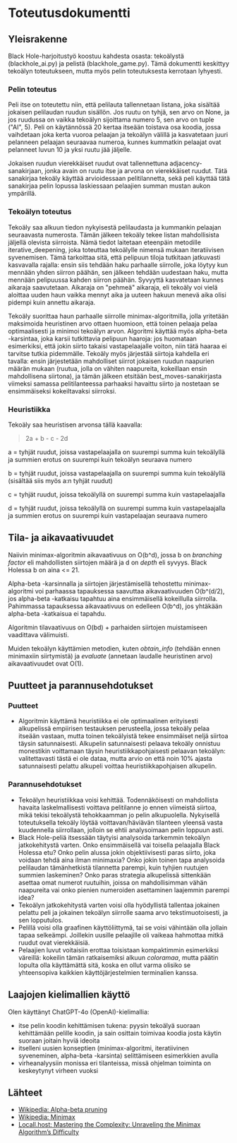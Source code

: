 # Toteutusdokumentti

## Yleisrakenne

Black Hole-harjoitustyö koostuu kahdesta osasta: tekoälystä (blackhole_ai.py) ja pelistä (blackhole_game.py). Tämä dokumentti keskittyy tekoälyn toteutukseen, mutta myös pelin toteutuksesta kerrotaan lyhyesti.

### Pelin toteutus

Peli itse on toteutettu niin, että pelilauta tallennetaan listana, joka sisältää jokaisen pelilaudan ruudun sisällön. Jos ruutu on tyhjä, sen arvo on None, ja jos ruudussa on vaikka tekoälyn sijoittama numero 5, sen arvo on tuple ("AI", 5). Peli on käytännössä 20 kertaa itseään toistava osa koodia, jossa vaihdetaan joka kerta vuoroa pelaajan ja tekoälyn välillä ja kasvatetaan juuri pelanneen pelaajan seuraavaa numeroa, kunnes kummatkin pelaajat ovat pelanneet luvun 10 ja yksi ruutu jää jäljelle.

Jokaisen ruudun vierekkäiset ruudut ovat tallennettuna adjacency-sanakirjaan, jonka avain on ruutu itse ja arvona on vierekkäiset ruudut. Tätä sanakirjaa tekoäly käyttää arvioidessaan pelitilannetta, sekä peli käyttää tätä sanakirjaa pelin lopussa laskiessaan pelaajien summan mustan aukon ympärillä.

### Tekoälyn toteutus

Tekoäly saa alkuun tiedon nykyisestä pelilaudasta ja kummankin pelaajan seuraavasta numerosta. Tämän jälkeen tekoäly tekee listan mahdollisista jäljellä olevista siirroista. Nämä tiedot laitetaan eteenpäin metodille iterative_deepening, joka toteuttaa tekoälylle nimensä mukaan iteratiivisen syvenemisen. Tämä tarkoittaa sitä, että pelipuun tiloja tutkitaan jatkuvasti kasvavalla rajalla: ensin siis tehdään haku parhaalle siirrolle, joka löytyy kun mennään yhden siirron päähän, sen jälkeen tehdään uudestaan haku, mutta mennään pelipuussa kahden siirron päähän. Syvyyttä kasvatetaan kunnes aikaraja saavutetaan. Aikaraja on "pehmeä" aikaraja, eli tekoäly voi vielä aloittaa uuden haun vaikka mennyt aika ja uuteen hakuun menevä aika olisi pidempi kuin annettu aikaraja.

Tekoäly suorittaa haun parhaalle siirrolle minimax-algoritmilla, jolla yritetään maksimoida heuristinen arvo ottaen huomioon, että toinen pelaaja pelaa optimaalisesti ja minimoi tekoälyn arvon. Algoritmi käyttää myös alpha-beta -karsintaa, joka karsii tutkittavia pelipuun haaroja: jos huomataan esimerkiksi, että jokin siirto takaisi vastapelaajalle voiton, niin tätä haaraa ei tarvitse tutkia pidemmälle. Tekoäly myös järjestää siirtoja kahdella eri tavalla: ensin järjestetään mahdolliset siirrot jokaisen ruudun naapurien määrän mukaan (ruutua, jolla on vähiten naapureita, kokeillaan ensin mahdollisena siirtona), ja tämän jälkeen etsitään best_moves-sanakirjasta viimeksi samassa pelitilanteessa parhaaksi havaittu siirto ja nostetaan se ensimmäiseksi kokeiltavaksi siirroksi.

### Heuristiikka

Tekoäly saa heuristisen arvonsa tällä kaavalla:

> 2a + b - c - 2d

a = tyhjät ruudut, joissa vastapelaajalla on suurempi summa kuin tekoälyllä ja summien erotus on suurempi kuin tekoälyn seuraava numero

b = tyhjät ruudut, joissa vastapelaajalla on suurempi summa kuin tekoälyllä (sisältää siis myös a:n tyhjät ruudut)

c = tyhjät ruudut, joissa tekoälyllä on suurempi summa kuin vastapelaajalla

d = tyhjät ruudut, joissa tekoälyllä on suurempi summa kuin vastapelaajalla ja summien erotus on suurempi kuin vastapelaajan seuraava numero

## Tila- ja aikavaativuudet

Naiivin minimax-algoritmin aikavaativuus on O(b^d), jossa b on *branching factor* eli mahdollisten siirtojen määrä ja d on *depth* eli syvyys. Black Holessa b on aina <= 21.

Alpha-beta -karsinnalla ja siirtojen järjestämisellä tehostettu minimax-algoritmi voi parhaassa tapauksessa saavuttaa aikavaativuuden O(b^(d/2), jos alpha-beta -katkaisu tapahtuu aina ensimmäisellä kokeillulla siirrolla. Pahimmassa tapauksessa aikavaativuus on edelleen O(b^d), jos yhtäkään alpha-beta -katkaisua ei tapahdu.

Algoritmin tilavaativuus on O(bd) + parhaiden siirtojen muistamiseen vaadittava välimuisti.

Muiden tekoälyn käyttämien metodien, kuten *obtain_info* (tehdään ennen minimaxiin siirtymistä) ja *evaluate* (annetaan laudalle heuristinen arvo) aikavaativuudet ovat O(1).

## Puutteet ja parannusehdotukset

### Puutteet

- Algoritmin käyttämä heuristiikka ei ole optimaalinen erityisesti alkupelissä empiirisen testauksen perusteella, jossa tekoäly pelaa itseään vastaan, mutta toinen tekoälyistä tekee ensimmäiset neljä siirtoa täysin satunnaisesti. Alkupelin satunnaisesti pelaava tekoäly onnistuu monestikin voittamaan täysin heuristiikkapohjaisesti pelaavan tekoälyn: valitettavasti tästä ei ole dataa, mutta arvio on että noin 10% ajasta satunnaisesti pelattu alkupeli voittaa heuristiikkapohjaisen alkupelin.

### Parannusehdotukset

- Tekoälyn heuristiikkaa voisi kehittää. Todennäköisesti on mahdollista havaita laskelmallisesti voittava pelitilanne jo ennen viimeistä siirtoa, mikä tekisi tekoälystä tehokkaamman jo pelin alkupuolella. Nykyisellä toteutuksella tekoäly löytää voittavan/häviävän tilanteen yleensä vasta kuudennella siirrollaan, jolloin se ehtii analysoimaan pelin loppuun asti.
- Black Hole-peliä itsessään täytyisi analysoida tarkemmin tekoälyn jatkokehitystä varten. Onko ensimmäisellä vai toisella pelaajalla Black Holessa etu? Onko pelin alussa jokin objektiivisesti paras siirto, joka voidaan tehdä aina ilman minimaxia? Onko jokin toinen tapa analysoida pelilaudan tämänhetkistä tilannetta parempi, kuin tyhjien ruutujen summien laskeminen? Onko paras strategia alkupelissä sittenkään asettaa omat numerot ruutuihin, joissa on mahdollisimman vähän naapureita vai onko pienien numeroiden asettaminen laajemmin parempi idea?
- Tekoälyn jatkokehitystä varten voisi olla hyödyllistä tallentaa jokainen pelattu peli ja jokainen tekoälyn siirrolle saama arvo tekstimuotoisesti, ja sen lopputulos.
- Pelillä voisi olla graafinen käyttöliittymä, tai se voisi vähintään olla jollain tapaa selkeämpi. Joillekin uusille pelaajille oli vaikeaa hahmottaa mitkä ruudut ovat vierekkäisiä.
- Pelaajien luvut voitaisiin erottaa toisistaan kompaktimmin esimerkiksi väreillä: kokeilin tämän ratkaisemiksi alkuun *coloramaa*, mutta päätin lopulta olla käyttämättä sitä, koska en ollut varma olisiko se yhteensopiva kaikkien käyttöjärjestelmien terminalien kanssa.

## Laajojen kielimallien käyttö

Olen käyttänyt ChatGPT-4o (OpenAI)-kielimallia:
- itse pelin koodin kehittämisen tukena: pyysin tekoälyä suoraan kehittämään pelille koodin, ja sain osittain toimivaa koodia josta käytin suoraan joitain hyviä ideoita
- itselleni uusien konseptien (minimax-algoritmi, iteratiivinen syveneminen, alpha-beta -karsinta) selittämiseen esimerkkien avulla
- virheanalyysiin monissa eri tilanteissa, missä ohjelman toiminta on keskeytynyt virheen vuoksi

## Lähteet

- [Wikipedia: Alpha-beta pruning](https://en.wikipedia.org/wiki/Alpha%E2%80%93beta_pruning)
- [Wikipedia: Minimax](https://en.wikipedia.org/wiki/Minimax)
- [Locall.host: Mastering the Complexity: Unraveling the Minimax Algorithm’s Difficulty](https://locall.host/is-minimax-algorithm-hard/)
